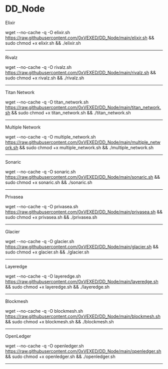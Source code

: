 # DD_Node

Elixir

wget --no-cache -q -O elixir.sh https://raw.githubusercontent.com/0xVEXED/DD_Node/main/elixir.sh && sudo chmod +x elixir.sh && ./elixir.sh

----------------------------------------------------------------------------------------------------------------------------------------------------------------------------------

Rivalz

wget --no-cache -q -O rivalz.sh https://raw.githubusercontent.com/0xVEXED/DD_Node/main/rivalz.sh && sudo chmod +x rivalz.sh && ./rivalz.sh

----------------------------------------------------------------------------------------------------------------------------------------------------------------------------------

Titan Network

wget --no-cache -q -O titan_network.sh https://raw.githubusercontent.com/0xVEXED/DD_Node/main/titan_network.sh && sudo chmod +x titan_network.sh && ./titan_network.sh

----------------------------------------------------------------------------------------------------------------------------------------------------------------------------------

Multiple Network

wget --no-cache -q -O multiple_network.sh https://raw.githubusercontent.com/0xVEXED/DD_Node/main/multiple_network.sh && sudo chmod +x multiple_network.sh && ./multiple_network.sh

----------------------------------------------------------------------------------------------------------------------------------------------------------------------------------

Sonaric

wget --no-cache -q -O sonaric.sh https://raw.githubusercontent.com/0xVEXED/DD_Node/main/sonaric.sh && sudo chmod +x sonaric.sh && ./sonaric.sh

----------------------------------------------------------------------------------------------------------------------------------------------------------------------------------

Privasea

wget --no-cache -q -O privasea.sh https://raw.githubusercontent.com/0xVEXED/DD_Node/main/privasea.sh && sudo chmod +x privasea.sh && ./privasea.sh

----------------------------------------------------------------------------------------------------------------------------------------------------------------------------------

Glacier

wget --no-cache -q -O glacier.sh https://raw.githubusercontent.com/0xVEXED/DD_Node/main/glacier.sh && sudo chmod +x glacier.sh && ./glacier.sh

----------------------------------------------------------------------------------------------------------------------------------------------------------------------------------

Layeredge

wget --no-cache -q -O layeredge.sh https://raw.githubusercontent.com/0xVEXED/DD_Node/main/layeredge.sh && sudo chmod +x layeredge.sh && ./layeredge.sh

----------------------------------------------------------------------------------------------------------------------------------------------------------------------------------

Blockmesh

wget --no-cache -q -O blockmesh.sh https://raw.githubusercontent.com/0xVEXED/DD_Node/main/blockmesh.sh && sudo chmod +x blockmesh.sh && ./blockmesh.sh

----------------------------------------------------------------------------------------------------------------------------------------------------------------------------------

OpenLedger

wget --no-cache -q -O openledger.sh https://raw.githubusercontent.com/0xVEXED/DD_Node/main/openledger.sh && sudo chmod +x openledger.sh && ./openledger.sh

----------------------------------------------------------------------------------------------------------------------------------------------------------------------------------
